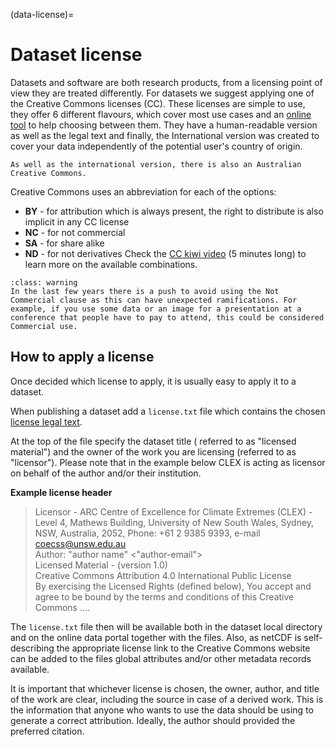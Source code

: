 (data-license)=
# Dataset license
Datasets and software are both research products, from a licensing point of view they are treated differently. For datasets we suggest applying one of the Creative Commons licenses (CC). 
 These licenses are simple to use, they offer 6 different flavours, which cover most use cases and an [online tool](https://chooser-beta.creativecommons.org) to help choosing between them. They have a human-readable version as well as the legal text and finally, the International version was created to cover your data independently of the potential user's country of origin.

```{note}
As well as the international version, there is also an Australian Creative Commons.
```

Creative Commons uses an abbreviation for each of the options:

* **BY** - for attribution which is always present, the right to distribute is also implicit in any CC license
* **NC** - for not commercial
* **SA** - for share alike
* **ND** - for not derivatives
Check the [CC kiwi video](https://creativecommons.org/about/videos/creative-commons-kiwi/) (5 minutes long) to learn more on the available combinations.


```{admonition} Not Commercial option 
:class: warning
In the last few years there is a push to avoid using the Not Commercial clause as this can have unexpected ramifications. For example, if you use some data or an image for a presentation at a conference that people have to pay to attend, this could be considered Commercial use.
```

## How to apply a license
Once decided which license to apply, it is usually easy to apply it to a dataset.

When publishing a dataset add a `license.txt` file which contains the chosen [license legal text](http://creativecommons.org/licenses/by/4.0/legalcode).

At the top of the file specify the dataset title ( referred to as "licensed material") and the owner of the work you are licensing (referred to as "licensor"). Please note that in the example below CLEX is acting as licensor on behalf of the author and/or their institution.


**Example license header**
> Licensor - ARC Centre of Excellence for Climate Extremes (CLEX) - Level 4, Mathews Building, University of New South Wales, Sydney, NSW, Australia, 2052, Phone: +61 2 9385 9393, e-mail coecss@unsw.edu.au<br>
> Author: "author name" <"author-email"><br>
>  Licensed Material - <dataset title> (version 1.0)<br>
>  Creative Commons Attribution 4.0 International Public License<br>
>  By exercising the Licensed Rights (defined below), You accept and agree to be bound by the terms and conditions of this Creative Commons ....

The `license.txt` file then will be available both in the dataset local directory and on the online data portal together with the files. Also, as netCDF is self-describing the appropriate license link to the Creative Commons website can be added to the files global attributes and/or other metadata records available.

It is important that whichever license is chosen, the owner, author, and title of the work are clear, including the source in case of a derived work. This is the information that anyone who wants to use the data should be using to generate a correct attribution. Ideally, the author should provided the preferred citation.
